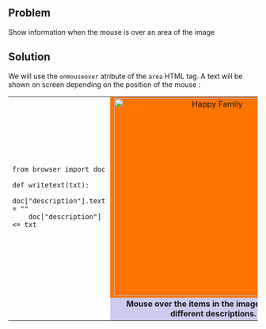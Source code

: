 Problem
-------

Show information when the mouse is over an area of the image


Solution
--------

We will use the `onmouseover` atribute of the `area` HTML tag. A text will be shown on screen depending on the position of the mouse :

<table width="100%">
<tr>
<td style="width:40%;padding-right:10px;">

    from browser import doc

    def writetext(txt):
        doc["description"].text = ""
        doc["description"] <= txt

</td>
<td style="background-color:#FF7400;text-align:center;">
<img src="../images/imagemap_example.png" width ="400" height ="400" alt="Happy Family" usemap="#familymap" />

<map name="familymap">
<area shape="rect" coords="0,0,160,95" onmouseover="writetext('This plane was flying to wonderland in a sunny day')" />
<area shape="rect" coords="180,0,400,165" onmouseover="writetext('The Sun and the gas giant planets like Jupiter are by far the largest objects in our Solar System.')" />
<area shape="rect" coords="0,120,180,400" onmouseover="writetext('This is me or you.')" />
<area shape="rect" coords="175,235,270,400" onmouseover="writetext('Dennis the menace!!!!!!!!')" />
</map>
</td>
</tr>

<tr>
<td></td>
<td style="background-color:#ccccee;text-align:center;">
<div id="description"><blink><b>Mouse over the items in the image to see the different descriptions.</b></blink></div>
</td>
</tr>
</table>

<script type="text/python3">
from browser import doc, window
def writetext(txt):
    doc["description"].text = ""
    doc["description"] <= txt
window.writetext = writetext
</script>
